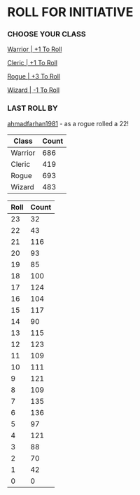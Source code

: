 # ROLL FOR INITIATIVE
### CHOOSE YOUR CLASS

[Warrior | +1 To Roll](https://github.com/benjaminsampica/benjaminsampica/issues/new?title=roll%7Cwarrior&body=Just+click+%27Submit+new+issue%27.)

[Cleric | +1 To Roll](https://github.com/benjaminsampica/benjaminsampica/issues/new?title=roll%7Ccleric&body=Just+click+%27Submit+new+issue%27.)

[Rogue | +3 To Roll](https://github.com/benjaminsampica/benjaminsampica/issues/new?title=roll%7Crogue&body=Just+click+%27Submit+new+issue%27.)

[Wizard | -1 To Roll](https://github.com/benjaminsampica/benjaminsampica/issues/new?title=roll%7Cwizard&body=Just+click+%27Submit+new+issue%27.)
### LAST ROLL BY
[ahmadfarhan1981](https://www.github.com/ahmadfarhan1981) - as a rogue rolled a 22!

|Class|Count|
|-|-|
|Warrior|686|
|Cleric|419|
|Rogue|693|
|Wizard|483|

|Roll|Count|
|-|-|
|23|32
|22|43
|21|116
|20|93
|19|85
|18|100
|17|124
|16|104
|15|117
|14|90
|13|115
|12|123
|11|109
|10|111
|9|121
|8|109
|7|135
|6|136
|5|97
|4|121
|3|88
|2|70
|1|42
|0|0
